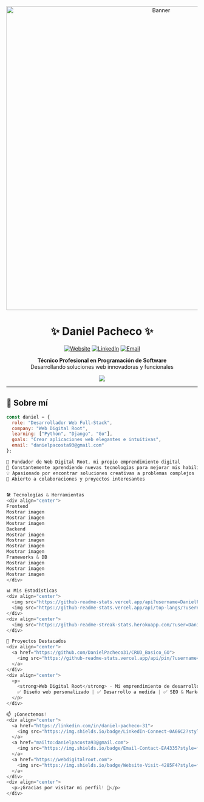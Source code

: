 <div align="center">
  <img src="https://i.pinimg.com/736x/17/fa/12/17fa123af066c303b45d7c79afdf99e0.jpg" alt="Banner" width="800">
  
  # ✨ Daniel Pacheco ✨
  
  [![Website](https://img.shields.io/badge/Website-webdigitalroot.com-4285F4?style=for-the-badge&logo=google-chrome&logoColor=white)](https://webdigitalroot.com)
  [![LinkedIn](https://img.shields.io/badge/LinkedIn-daniel--pacheco--31-0A66C2?style=for-the-badge&logo=linkedin&logoColor=white)](https://linkedin.com/in/daniel-pacheco-31)
  [![Email](https://img.shields.io/badge/Email-danielpacosta93@gmail.com-EA4335?style=for-the-badge&logo=gmail&logoColor=white)](mailto:danielpacosta93@gmail.com)
  
  <p>
    <strong>Técnico Profesional en Programación de Software</strong><br>
    Desarrollando soluciones web innovadoras y funcionales
  </p>
  
  <img src="https://profile-counter.glitch.me/DanielPacheco31/count.svg"/>
</div>

---

## 💫 Sobre mí

```javascript
const daniel = {
  role: "Desarrollador Web Full-Stack",
  company: "Web Digital Root",
  learning: ["Python", "Django", "Go"],
  goals: "Crear aplicaciones web elegantes e intuitivas",
  email: "danielpacosta93@gmail.com"
};

🔭 Fundador de Web Digital Root, mi propio emprendimiento digital
🌱 Constantemente aprendiendo nuevas tecnologías para mejorar mis habilidades
💡 Apasionado por encontrar soluciones creativas a problemas complejos
🤝 Abierto a colaboraciones y proyectos interesantes


🛠️ Tecnologías & Herramientas
<div align="center">
Frontend
Mostrar imagen
Mostrar imagen
Mostrar imagen
Backend
Mostrar imagen
Mostrar imagen
Mostrar imagen
Mostrar imagen
Frameworks & DB
Mostrar imagen
Mostrar imagen
Mostrar imagen
</div>

📊 Mis Estadísticas
<div align="center">
  <img src="https://github-readme-stats.vercel.app/api?username=DanielPacheco31&show_icons=true&theme=tokyonight&hide_border=true&count_private=true&bg_color=0D1117" height="170"/>
  <img src="https://github-readme-stats.vercel.app/api/top-langs/?username=DanielPacheco31&layout=compact&theme=tokyonight&hide_border=true&bg_color=0D1117" height="170"/>
</div>
<div align="center">
  <img src="https://github-readme-streak-stats.herokuapp.com/?user=DanielPacheco31&theme=tokyonight&hide_border=true&background=0D1117" width="700"/>
</div>

🚀 Proyectos Destacados
<div align="center">
  <a href="https://github.com/DanielPacheco31/CRUD_Basico_GO">
    <img src="https://github-readme-stats.vercel.app/api/pin/?username=DanielPacheco31&repo=CRUD_Basico_GO&theme=tokyonight&hide_border=true&bg_color=0D1117" />
  </a>
</div>
<div align="center">
  <p>
    <strong>Web Digital Root</strong> - Mi emprendimiento de desarrollo web y soluciones digitales<br>
    ✅ Diseño web personalizado | ✅ Desarrollo a medida | ✅ SEO & Marketing Digital
  </p>
</div>

📫 ¡Conectemos!
<div align="center">
  <a href="https://linkedin.com/in/daniel-pacheco-31">
    <img src="https://img.shields.io/badge/LinkedIn-Connect-0A66C2?style=for-the-badge&logo=linkedin" alt="LinkedIn" />
  </a>
  <a href="mailto:danielpacosta93@gmail.com">
    <img src="https://img.shields.io/badge/Email-Contact-EA4335?style=for-the-badge&logo=gmail" alt="Email" />
  </a>
  <a href="https://webdigitalroot.com">
    <img src="https://img.shields.io/badge/Website-Visit-4285F4?style=for-the-badge&logo=google-chrome" alt="Website" />
  </a>
</div>
<div align="center">
  <p>¡Gracias por visitar mi perfil! 👋</p>
</div>
```
